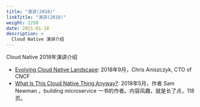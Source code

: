 ```yaml
---
title: "演讲(2018)"
linkTitle: "演讲(2018)"
weight: 2250
date: 2021-01-18
description: >
  Cloud Native 演讲介绍
---
```


Cloud Native 2018年演讲介绍

- [Evolving Cloud Native Landscape](https://events.linuxfoundation.org/wp-content/uploads/2018/09/Evolving-Cloud-Native-Landscape-Dec-2018-ContainerDays-Japan.pdf): 2018年9月，Chris Aniszczyk, CTO of CNCF
- [What Is This Cloud Native Thing Anyway?](https://www.slideshare.net/spnewman/what-is-this-cloud-native-thing-anyway): 2018年5月，作者 Sam Newman ，building microservice 一书的作者。内容风趣，就是长了点，118页。



